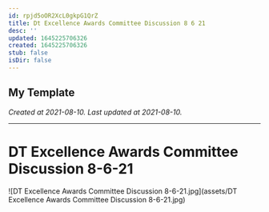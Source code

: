 ```yaml
---
id: rpjd5oOR2XcL0gkpG1QrZ
title: Dt Excellence Awards Committee Discussion 8 6 21
desc: ''
updated: 1645225706326
created: 1645225706326
stub: false
isDir: false
---
```

My Template
---

_Created at 2021-08-10._
_Last updated at 2021-08-10._




---

# DT Excellence Awards Committee Discussion 8-6-21


![DT Excellence Awards Committee Discussion 8-6-21.jpg](assets/DT Excellence Awards Committee Discussion 8-6-21.jpg)

